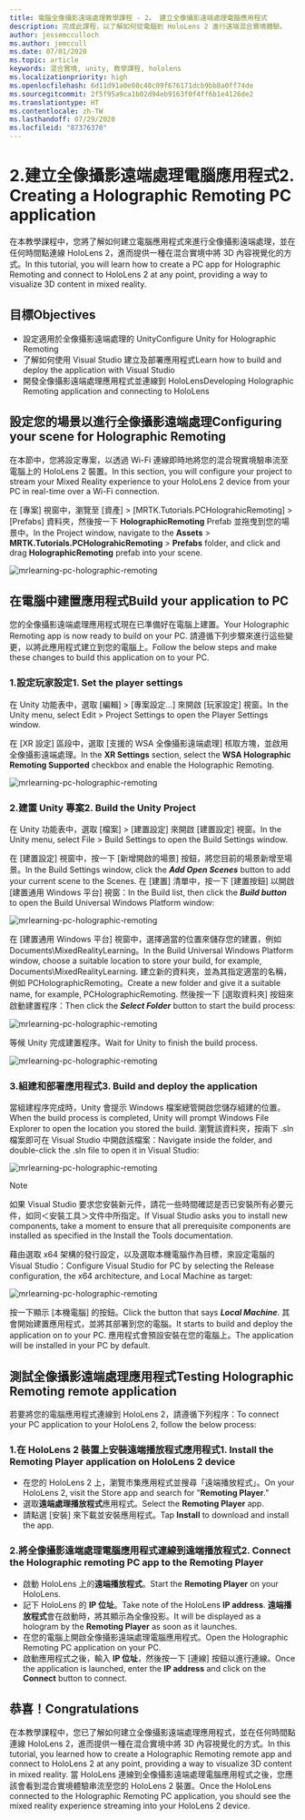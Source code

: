 ```yaml
---
title: 電腦全像攝影遠端處理教學課程 - 2。 建立全像攝影遠端處理電腦應用程式
description: 完成此課程，以了解如何從電腦到 HoloLens 2 進行遠端混合實境體驗。
author: jessemcculloch
ms.author: jemccull
ms.date: 07/01/2020
ms.topic: article
keywords: 混合實境, unity, 教學課程, hololens
ms.localizationpriority: high
ms.openlocfilehash: 6d11d91a0e08c48c09f676171dcb9bb8a0ff74de
ms.sourcegitcommit: 2f5f95a9ca1b02d94eb9163f0f4ff6b1e4126de2
ms.translationtype: HT
ms.contentlocale: zh-TW
ms.lasthandoff: 07/29/2020
ms.locfileid: "87376370"
---
```

# <a name="2-creating-a-holographic-remoting-pc-application"></a><span data-ttu-id="7719b-105">2.建立全像攝影遠端處理電腦應用程式</span><span class="sxs-lookup"><span data-stu-id="7719b-105">2. Creating a Holographic Remoting PC application</span></span>

<span data-ttu-id="7719b-106">在本教學課程中，您將了解如何建立電腦應用程式來進行全像攝影遠端處理，並在任何時間點連線 HoloLens 2，進而提供一種在混合實境中將 3D 內容視覺化的方式。</span><span class="sxs-lookup"><span data-stu-id="7719b-106">In this tutorial, you will learn how to create a PC app for Holographic Remoting and connect to HoloLens 2 at any point, providing a way to visualize 3D content in mixed reality.</span></span>

## <a name="objectives"></a><span data-ttu-id="7719b-107">目標</span><span class="sxs-lookup"><span data-stu-id="7719b-107">Objectives</span></span>

* <span data-ttu-id="7719b-108">設定適用於全像攝影遠端處理的 Unity</span><span class="sxs-lookup"><span data-stu-id="7719b-108">Configure Unity for Holographic Remoting</span></span>
* <span data-ttu-id="7719b-109">了解如何使用 Visual Studio 建立及部署應用程式</span><span class="sxs-lookup"><span data-stu-id="7719b-109">Learn how to build and deploy the application with Visual Studio</span></span>
* <span data-ttu-id="7719b-110">開發全像攝影遠端處理應用程式並連線到 HoloLens</span><span class="sxs-lookup"><span data-stu-id="7719b-110">Developing Holographic Remoting application and connecting to HoloLens</span></span>

## <a name="configuring-your-scene-for-holographic-remoting"></a><span data-ttu-id="7719b-111">設定您的場景以進行全像攝影遠端處理</span><span class="sxs-lookup"><span data-stu-id="7719b-111">Configuring your scene for Holographic Remoting</span></span>

<span data-ttu-id="7719b-112">在本節中，您將設定專案，以透過 Wi-Fi 連線即時地將您的混合現實境驗串流至電腦上的 HoloLens 2 裝置。</span><span class="sxs-lookup"><span data-stu-id="7719b-112">In this section, you will configure your project to stream your Mixed Reality experience to your HoloLens 2 device from your PC in real-time over a Wi-Fi connection.</span></span>

<span data-ttu-id="7719b-113">在 [專案] 視窗中，瀏覽至 [資產] > [MRTK.Tutorials.PCHolograhicRemoting] > [Prefabs] 資料夾，然後按一下 **HolographicRemoting** Prefab 並拖曳到您的場景中。</span><span class="sxs-lookup"><span data-stu-id="7719b-113">In the Project window, navigate to the **Assets** > **MRTK.Tutorials.PCHolograhicRemoting** > **Prefabs** folder, and click and drag **HolographicRemoting** prefab into your scene.</span></span>

![mrlearning-pc-holographic-remoting](images/mrlearning-pc-holographic-remoting/Tutorial2-Section1-Step1-1.png)

## <a name="build-your-application-to-pc"></a><span data-ttu-id="7719b-115">在電腦中建置應用程式</span><span class="sxs-lookup"><span data-stu-id="7719b-115">Build your application to PC</span></span>

<span data-ttu-id="7719b-116">您的全像攝影遠端處理應用程式現在已準備好在電腦上建置。</span><span class="sxs-lookup"><span data-stu-id="7719b-116">Your Holographic Remoting app is now ready to build on your PC.</span></span> <span data-ttu-id="7719b-117">請遵循下列步驟來進行這些變更，以將此應用程式建立到您的電腦上。</span><span class="sxs-lookup"><span data-stu-id="7719b-117">Follow the below steps and make these changes to build this application on to your PC.</span></span>

### <a name="1-set-the-player-settings"></a><span data-ttu-id="7719b-118">1.設定玩家設定</span><span class="sxs-lookup"><span data-stu-id="7719b-118">1. Set the player settings</span></span>

<span data-ttu-id="7719b-119">在 Unity 功能表中，選取 [編輯] > [專案設定...] 來開啟 [玩家設定] 視窗。</span><span class="sxs-lookup"><span data-stu-id="7719b-119">In the Unity menu, select Edit > Project Settings to open the Player Settings window.</span></span>

<span data-ttu-id="7719b-120">在 [XR 設定] 區段中，選取 [支援的 WSA 全像攝影遠端處理] 核取方塊，並啟用全像攝影遠端處理。</span><span class="sxs-lookup"><span data-stu-id="7719b-120">In the **XR Settings** section, select the **WSA Holographic Remoting Supported** checkbox and enable the Holographic Remoting.</span></span>

![mrlearning-pc-holographic-remoting](images/mrlearning-pc-holographic-remoting/Tutorial2-Section2-Step1-1.png)

### <a name="2-build-the-unity-project"></a><span data-ttu-id="7719b-122">2.建置 Unity 專案</span><span class="sxs-lookup"><span data-stu-id="7719b-122">2. Build the Unity Project</span></span>

<span data-ttu-id="7719b-123">在 Unity 功能表中，選取 [檔案] > [建置設定] 來開啟 [建置設定] 視窗。</span><span class="sxs-lookup"><span data-stu-id="7719b-123">In the Unity menu, select File > Build Settings to open the Build Settings window.</span></span>

<span data-ttu-id="7719b-124">在 [建置設定] 視窗中，按一下 [新增開啟的場景] 按鈕，將您目前的場景新增至場景。</span><span class="sxs-lookup"><span data-stu-id="7719b-124">In the Build Settings window, click the ***Add Open Scenes*** button to add your current scene to the Scenes.</span></span> <span data-ttu-id="7719b-125">在 [建置] 清單中，按一下 [建置按鈕] 以開啟 [建置通用 Windows 平台] 視窗：</span><span class="sxs-lookup"><span data-stu-id="7719b-125">In the Build list, then click the ***Build button*** to open the Build Universal Windows Platform window:</span></span>

![mrlearning-pc-holographic-remoting](images/mrlearning-pc-holographic-remoting/Tutorial2-Section2-Step2-1.png)

<span data-ttu-id="7719b-127">在 [建置通用 Windows 平台] 視窗中，選擇適當的位置來儲存您的建置，例如 Documents\MixedRealityLearning。</span><span class="sxs-lookup"><span data-stu-id="7719b-127">In the Build Universal Windows Platform window, choose a suitable location to store your build, for example, Documents\MixedRealityLearning.</span></span> <span data-ttu-id="7719b-128">建立新的資料夾，並為其指定適當的名稱，例如 PCHolographicRemoting。</span><span class="sxs-lookup"><span data-stu-id="7719b-128">Create a new folder and give it a suitable name, for example, PCHolographicRemoting.</span></span> <span data-ttu-id="7719b-129">然後按一下 [選取資料夾] 按鈕來啟動建置程序：</span><span class="sxs-lookup"><span data-stu-id="7719b-129">Then click the ***Select Folder*** button to start the build process:</span></span>

![mrlearning-pc-holographic-remoting](images/mrlearning-pc-holographic-remoting/Tutorial2-Section2-Step2-2.png)

<span data-ttu-id="7719b-131">等候 Unity 完成建置程序。</span><span class="sxs-lookup"><span data-stu-id="7719b-131">Wait for Unity to finish the build process.</span></span>

![mrlearning-pc-holographic-remoting](images/mrlearning-pc-holographic-remoting/Tutorial2-Section2-Step2-3.png)

### <a name="3-build-and-deploy-the-application"></a><span data-ttu-id="7719b-133">3.組建和部署應用程式</span><span class="sxs-lookup"><span data-stu-id="7719b-133">3. Build and deploy the application</span></span>

<span data-ttu-id="7719b-134">當組建程序完成時，Unity 會提示 Windows 檔案總管開啟您儲存組建的位置。</span><span class="sxs-lookup"><span data-stu-id="7719b-134">When the build process is completed, Unity will prompt Windows File Explorer to open the location you stored the build.</span></span> <span data-ttu-id="7719b-135">瀏覽該資料夾，按兩下 .sln 檔案即可在 Visual Studio 中開啟該檔案：</span><span class="sxs-lookup"><span data-stu-id="7719b-135">Navigate inside the folder, and double-click the .sln file to open it in Visual Studio:</span></span>

![mrlearning-pc-holographic-remoting](images/mrlearning-pc-holographic-remoting/Tutorial2-Section2-Step3-1.png)

> [!NOTE]
> <span data-ttu-id="7719b-137">如果 Visual Studio 要求您安裝新元件，請花一些時間確認是否已安裝所有必要元件，如同＜安裝工具＞文件中所指定。</span><span class="sxs-lookup"><span data-stu-id="7719b-137">If Visual Studio asks you to install new components, take a moment to ensure that all prerequisite components are installed as specified in the Install the Tools documentation.</span></span>

<span data-ttu-id="7719b-138">藉由選取 x64 架構的發行設定，以及選取本機電腦作為目標，來設定電腦的 Visual Studio：</span><span class="sxs-lookup"><span data-stu-id="7719b-138">Configure Visual Studio for PC by selecting the Release configuration, the x64 architecture, and Local Machine as target:</span></span>

![mrlearning-pc-holographic-remoting](images/mrlearning-pc-holographic-remoting/Tutorial2-Section2-Step3-2.png)

<span data-ttu-id="7719b-140">按一下顯示 [本機電腦] 的按鈕。</span><span class="sxs-lookup"><span data-stu-id="7719b-140">Click the button that says ***Local Machine***.</span></span> <span data-ttu-id="7719b-141">其會開始建置應用程式，並將其部署到您的電腦。</span><span class="sxs-lookup"><span data-stu-id="7719b-141">It starts to build and deploy the application on to your PC.</span></span> <span data-ttu-id="7719b-142">應用程式會預設安裝在您的電腦上。</span><span class="sxs-lookup"><span data-stu-id="7719b-142">The application will be installed in your PC by default.</span></span>

## <a name="testing-holographic-remoting-remote-application"></a><span data-ttu-id="7719b-143">測試全像攝影遠端處理應用程式</span><span class="sxs-lookup"><span data-stu-id="7719b-143">Testing Holographic Remoting remote application</span></span>

<span data-ttu-id="7719b-144">若要將您的電腦應用程式連線到 HoloLens 2，請遵循下列程序：</span><span class="sxs-lookup"><span data-stu-id="7719b-144">To connect your PC application to your HoloLens 2, follow the below process:</span></span>

### <a name="1-install-the-remoting-player-application-on-hololens-2-device"></a><span data-ttu-id="7719b-145">1.在 HoloLens 2 裝置上安裝遠端播放程式應用程式</span><span class="sxs-lookup"><span data-stu-id="7719b-145">1. Install the Remoting Player application on HoloLens 2 device</span></span>

* <span data-ttu-id="7719b-146">在您的 HoloLens 2 上，瀏覽市集應用程式並搜尋「遠端播放程式」。</span><span class="sxs-lookup"><span data-stu-id="7719b-146">On your HoloLens 2, visit the Store app and search for "**Remoting Player**."</span></span>
* <span data-ttu-id="7719b-147">選取**遠端處理播放程式**應用程式。</span><span class="sxs-lookup"><span data-stu-id="7719b-147">Select the **Remoting Player** app.</span></span>
* <span data-ttu-id="7719b-148">請點選 [安裝] 來下載並安裝應用程式。</span><span class="sxs-lookup"><span data-stu-id="7719b-148">Tap **Install** to download and install the app.</span></span>

### <a name="2-connect-the-holographic-remoting-pc-app-to-the-remoting-player"></a><span data-ttu-id="7719b-149">2.將全像攝影遠端處理電腦應用程式連線到遠端播放程式</span><span class="sxs-lookup"><span data-stu-id="7719b-149">2. Connect the Holographic remoting PC app to the Remoting Player</span></span>

* <span data-ttu-id="7719b-150">啟動 HoloLens 上的**遠端播放程式**。</span><span class="sxs-lookup"><span data-stu-id="7719b-150">Start the **Remoting Player** on your HoloLens.</span></span>
* <span data-ttu-id="7719b-151">記下 HoloLens 的 **IP 位址**。</span><span class="sxs-lookup"><span data-stu-id="7719b-151">Take note of the HoloLens **IP address**.</span></span> <span data-ttu-id="7719b-152">**遠端播放程式**會在啟動時，將其顯示為全像投影。</span><span class="sxs-lookup"><span data-stu-id="7719b-152">It will be displayed as a hologram by the **Remoting Player** as soon as it launches.</span></span>
* <span data-ttu-id="7719b-153">在您的電腦上開啟全像攝影遠端處理電腦應用程式。</span><span class="sxs-lookup"><span data-stu-id="7719b-153">Open the Holographic Remoting PC application on your PC.</span></span>
* <span data-ttu-id="7719b-154">啟動應用程式之後，輸入 **IP 位址**，然後按一下 [連線] 按鈕以進行連線。</span><span class="sxs-lookup"><span data-stu-id="7719b-154">Once the application is launched, enter the **IP address** and click on the **Connect**  button to connect.</span></span>

## <a name="congratulations"></a><span data-ttu-id="7719b-155">恭喜！</span><span class="sxs-lookup"><span data-stu-id="7719b-155">Congratulations</span></span>

<span data-ttu-id="7719b-156">在本教學課程中，您已了解如何建立全像攝影遠端處理應用程式，並在任何時間點連線 HoloLens 2，進而提供一種在混合實境中將 3D 內容視覺化的方式。</span><span class="sxs-lookup"><span data-stu-id="7719b-156">In this tutorial, you learned how to create a Holographic Remoting remote app and connect to HoloLens 2 at any point, providing a way to visualize 3D content in mixed reality.</span></span> <span data-ttu-id="7719b-157">當 HoloLens 連線到全像攝影遠端處理電腦應用程式之後，您應該會看到混合實境體驗串流至您的 HoloLens 2 裝置。</span><span class="sxs-lookup"><span data-stu-id="7719b-157">Once the HoloLens connected to the Holographic Remoting PC application, you should see the mixed reality experience streaming into your HoloLens 2 device.</span></span>
